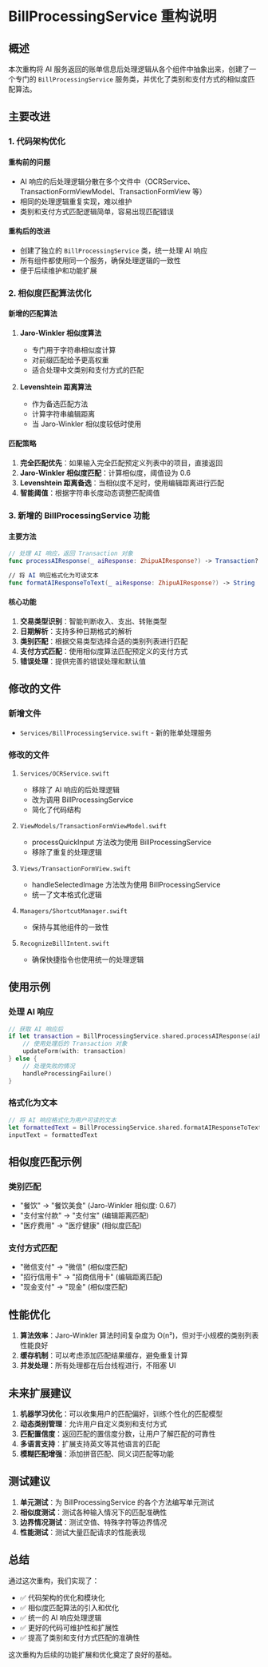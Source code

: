 # BillProcessingService 重构说明

## 概述

本次重构将 AI 服务返回的账单信息后处理逻辑从各个组件中抽象出来，创建了一个专门的 `BillProcessingService` 服务类，并优化了类别和支付方式的相似度匹配算法。

## 主要改进

### 1. 代码架构优化

#### 重构前的问题
- AI 响应的后处理逻辑分散在多个文件中（OCRService、TransactionFormViewModel、TransactionFormView 等）
- 相同的处理逻辑重复实现，难以维护
- 类别和支付方式匹配逻辑简单，容易出现匹配错误

#### 重构后的改进
- 创建了独立的 `BillProcessingService` 类，统一处理 AI 响应
- 所有组件都使用同一个服务，确保处理逻辑的一致性
- 便于后续维护和功能扩展

### 2. 相似度匹配算法优化

#### 新增的匹配算法
1. **Jaro-Winkler 相似度算法**
   - 专门用于字符串相似度计算
   - 对前缀匹配给予更高权重
   - 适合处理中文类别和支付方式的匹配

2. **Levenshtein 距离算法**
   - 作为备选匹配方法
   - 计算字符串编辑距离
   - 当 Jaro-Winkler 相似度较低时使用

#### 匹配策略
1. **完全匹配优先**：如果输入完全匹配预定义列表中的项目，直接返回
2. **Jaro-Winkler 相似度匹配**：计算相似度，阈值设为 0.6
3. **Levenshtein 距离备选**：当相似度不足时，使用编辑距离进行匹配
4. **智能阈值**：根据字符串长度动态调整匹配阈值

### 3. 新增的 BillProcessingService 功能

#### 主要方法

```swift
// 处理 AI 响应，返回 Transaction 对象
func processAIResponse(_ aiResponse: ZhipuAIResponse?) -> Transaction?

// 将 AI 响应格式化为可读文本
func formatAIResponseToText(_ aiResponse: ZhipuAIResponse?) -> String
```

#### 核心功能
1. **交易类型识别**：智能判断收入、支出、转账类型
2. **日期解析**：支持多种日期格式的解析
3. **类别匹配**：根据交易类型选择合适的类别列表进行匹配
4. **支付方式匹配**：使用相似度算法匹配预定义的支付方式
5. **错误处理**：提供完善的错误处理和默认值

## 修改的文件

### 新增文件
- `Services/BillProcessingService.swift` - 新的账单处理服务

### 修改的文件
1. `Services/OCRService.swift`
   - 移除了 AI 响应的后处理逻辑
   - 改为调用 BillProcessingService
   - 简化了代码结构

2. `ViewModels/TransactionFormViewModel.swift`
   - processQuickInput 方法改为使用 BillProcessingService
   - 移除了重复的处理逻辑

3. `Views/TransactionFormView.swift`
   - handleSelectedImage 方法改为使用 BillProcessingService
   - 统一了文本格式化逻辑

4. `Managers/ShortcutManager.swift`
   - 保持与其他组件的一致性

5. `RecognizeBillIntent.swift`
   - 确保快捷指令也使用统一的处理逻辑

## 使用示例

### 处理 AI 响应
```swift
// 获取 AI 响应后
if let transaction = BillProcessingService.shared.processAIResponse(aiResponse) {
    // 使用处理后的 Transaction 对象
    updateForm(with: transaction)
} else {
    // 处理失败的情况
    handleProcessingFailure()
}
```

### 格式化为文本
```swift
// 将 AI 响应格式化为用户可读的文本
let formattedText = BillProcessingService.shared.formatAIResponseToText(aiResponse)
inputText = formattedText
```

## 相似度匹配示例

### 类别匹配
- "餐饮" → "餐饮美食" (Jaro-Winkler 相似度: 0.67)
- "支付宝付款" → "支付宝" (编辑距离匹配)
- "医疗费用" → "医疗健康" (相似度匹配)

### 支付方式匹配
- "微信支付" → "微信" (相似度匹配)
- "招行信用卡" → "招商信用卡" (编辑距离匹配)
- "现金支付" → "现金" (相似度匹配)

## 性能优化

1. **算法效率**：Jaro-Winkler 算法时间复杂度为 O(n²)，但对于小规模的类别列表性能良好
2. **缓存机制**：可以考虑添加匹配结果缓存，避免重复计算
3. **并发处理**：所有处理都在后台线程进行，不阻塞 UI

## 未来扩展建议

1. **机器学习优化**：可以收集用户的匹配偏好，训练个性化的匹配模型
2. **动态类别管理**：允许用户自定义类别和支付方式
3. **匹配置信度**：返回匹配的置信度分数，让用户了解匹配的可靠性
4. **多语言支持**：扩展支持英文等其他语言的匹配
5. **模糊匹配增强**：添加拼音匹配、同义词匹配等功能

## 测试建议

1. **单元测试**：为 BillProcessingService 的各个方法编写单元测试
2. **相似度测试**：测试各种输入情况下的匹配准确性
3. **边界情况测试**：测试空值、特殊字符等边界情况
4. **性能测试**：测试大量匹配请求的性能表现

## 总结

通过这次重构，我们实现了：
- ✅ 代码架构的优化和模块化
- ✅ 相似度匹配算法的引入和优化
- ✅ 统一的 AI 响应处理逻辑
- ✅ 更好的代码可维护性和扩展性
- ✅ 提高了类别和支付方式匹配的准确性

这次重构为后续的功能扩展和优化奠定了良好的基础。